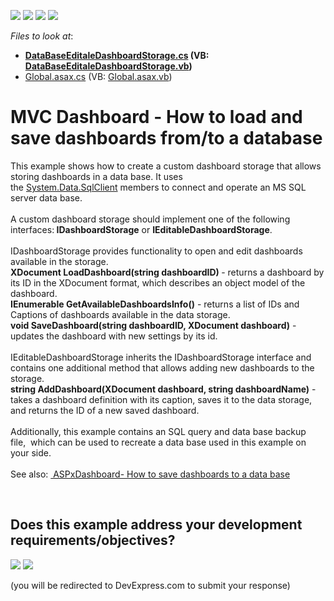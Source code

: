 <!-- default badges list -->
![](https://img.shields.io/endpoint?url=https://codecentral.devexpress.com/api/v1/VersionRange/128579375/16.2.3%2B)
[![](https://img.shields.io/badge/Open_in_DevExpress_Support_Center-FF7200?style=flat-square&logo=DevExpress&logoColor=white)](https://supportcenter.devexpress.com/ticket/details/T400693)
[![](https://img.shields.io/badge/📖_How_to_use_DevExpress_Examples-e9f6fc?style=flat-square)](https://docs.devexpress.com/GeneralInformation/403183)
[![](https://img.shields.io/badge/💬_Leave_Feedback-feecdd?style=flat-square)](#does-this-example-address-your-development-requirementsobjectives)
<!-- default badges end -->
<!-- default file list -->
*Files to look at*:

* **[DataBaseEditaleDashboardStorage.cs](./CS/MVCDashboardDesigner/DataBaseEditaleDashboardStorage.cs) (VB: [DataBaseEditaleDashboardStorage.vb](./VB/MVCDashboardDesigner/DataBaseEditaleDashboardStorage.vb))**
* [Global.asax.cs](./CS/MVCDashboardDesigner/Global.asax.cs) (VB: [Global.asax.vb](./VB/MVCDashboardDesigner/Global.asax.vb))
<!-- default file list end -->
# MVC Dashboard - How to load and save dashboards from/to a database


This example shows how to create a custom dashboard storage that allows storing dashboards in a data base. It uses the <a href="https://msdn.microsoft.com/en-us/library/system.data.sqlclient(v=vs.110).aspx">System.Data.SqlClient</a> members to connect and operate an MS SQL server data base. <br><br>A custom dashboard storage should implement one of the following interfaces:<strong> IDashboardStorage</strong> or <strong>IEditableDashboardStorage</strong>.<br><br>IDashboardStorage provides functionality to open and edit dashboards available in the storage. <br><strong>XDocument LoadDashboard(string dashboardID) </strong>- returns a dashboard by its ID in the XDocument format, which describes an object model of the dashboard.<br><strong>IEnumerable<DashboardInfo> GetAvailableDashboardsInfo()</strong> - returns a list of IDs and Captions of dashboards available in the data storage.<br><strong>void SaveDashboard(string dashboardID, XDocument dashboard)</strong> - updates the dashboard with new settings by its id.<br><br>IEditableDashboardStorage inherits the IDashboardStorage interface and contains one additional method that allows adding new dashboards to the storage.<br><strong>string AddDashboard(XDocument dashboard, string dashboardName)</strong> - takes a dashboard definition with its caption, saves it to the data storage, and returns the ID of a new saved dashboard.<br><br>Additionally, this example contains an SQL query and data base backup file,  which can be used to recreate a data base used in this example on your side.<br><br>See also: <a href="https://www.devexpress.com/Support/Center/p/T386418"> ASPxDashboard- How to save dashboards to a data base</a>

<br/>


<!-- feedback -->
## Does this example address your development requirements/objectives?

[<img src="https://www.devexpress.com/support/examples/i/yes-button.svg"/>](https://www.devexpress.com/support/examples/survey.xml?utm_source=github&utm_campaign=mvc-dashboard-custom-storage&~~~was_helpful=yes) [<img src="https://www.devexpress.com/support/examples/i/no-button.svg"/>](https://www.devexpress.com/support/examples/survey.xml?utm_source=github&utm_campaign=mvc-dashboard-custom-storage&~~~was_helpful=no)

(you will be redirected to DevExpress.com to submit your response)
<!-- feedback end -->
